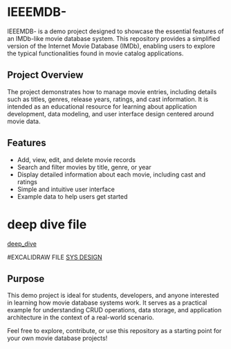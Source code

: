 # IEEEMDB-

IEEEMDB- is a demo project designed to showcase the essential features of an IMDb-like movie database system. This repository provides a simplified version of the Internet Movie Database (IMDb), enabling users to explore the typical functionalities found in movie catalog applications.

## Project Overview

The project demonstrates how to manage movie entries, including details such as titles, genres, release years, ratings, and cast information. It is intended as an educational resource for learning about application development, data modeling, and user interface design centered around movie data.

## Features

- Add, view, edit, and delete movie records
- Search and filter movies by title, genre, or year
- Display detailed information about each movie, including cast and ratings
- Simple and intuitive user interface
- Example data to help users get started



# deep dive file 
[deep_dive](https://github.com/moelksasbyahmed/IEEEMDB-/blob/5bef622f99999f6ad5ebb947034a43c5bd3eee5c/IEEEMDB%20DEEP%20DIVE)

#EXCALIDRAW FILE 
[SYS DESIGN ](https://github.com/moelksasbyahmed/IEEEMDB-/blob/5bef622f99999f6ad5ebb947034a43c5bd3eee5c/ieeemdb%20sys%20design%20.excalidraw)
## Purpose

This demo project is ideal for students, developers, and anyone interested in learning how movie database systems work. It serves as a practical example for understanding CRUD operations, data storage, and application architecture in the context of a real-world scenario.

Feel free to explore, contribute, or use this repository as a starting point for your own movie database projects!
